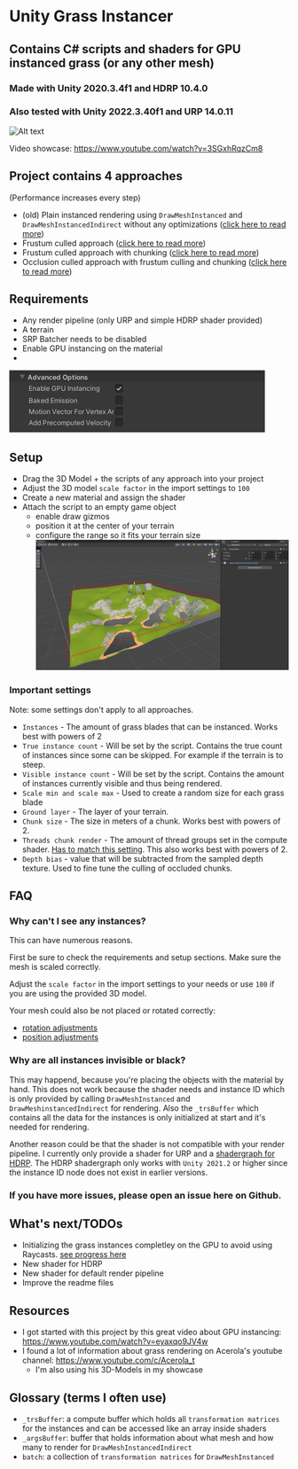# Unity Grass Instancer
## Contains C# scripts and shaders for GPU instanced grass (or any other mesh)
### Made with Unity 2020.3.4f1 and HDRP 10.4.0
### Also tested with Unity 2022.3.40f1 and URP 14.0.11

![Alt text](Screenshots/showcase.gif?raw=true "Showcase")

Video showcase: https://www.youtube.com/watch?v=3SGxhRqzCm8


## Project contains 4 approaches
(Performance increases every step)
- (old) Plain instanced rendering using `DrawMeshInstanced` and `DrawMeshInstancedIndirect` without any optimizations ([click here to read more](https://github.com/MangoButtermilch/Unity-Grass-Instancer/tree/main/No%20Optimizations))
- Frustum culled approach ([click here to read more](https://github.com/MangoButtermilch/Unity-Grass-Instancer/tree/main/Frustum%20Culling))
- Frustum culled approach with chunking ([click here to read more](https://github.com/MangoButtermilch/Unity-Grass-Instancer/tree/main/Frustum%20Culling%20%2B%20Chunking))
- Occlusion culled approach with frustum culling and chunking ([click here to read more](https://github.com/MangoButtermilch/Unity-Grass-Instancer/tree/main/Occlusion%20Culling))



## Requirements
- Any render pipeline (only URP and simple HDRP shader provided)
- A terrain
- SRP Batcher needs to be disabled
- Enable GPU instancing on the material
- 
![Material GPU instancing setting](Screenshots/Material.png?raw=true "Material")

## Setup

- Drag the 3D Model + the scripts of any approach into your project
- Adjust the 3D model `scale factor` in the import settings to `100`
- Create a new material and assign the shader
- Attach the script to an empty game object
  - enable draw gizmos
  - position it at the center of your terrain
  - configure the range so it fits your terrain size
![Scene Setup](Screenshots/setup-scene.png?raw=true "Scene setup")


### Important settings
Note: some settings don't apply to all approaches.

- `Instances` - The amount of grass blades that can be instanced. Works best with powers of 2
- `True instance count` - Will be set by the script. Contains the true count of instances since some can be skipped. For example if the terrain is to steep.
- `Visible instance count` - Will be set by the script. Contains the amount of instances currently visible and thus being rendered.
- `Scale min and scale max` - Used to create a random size for each grass blade
- `Ground layer` - The layer of your terrain.
- `Chunk size` - The size in meters of a chunk. Works best with powers of 2.
- `Threads chunk render` - The amount of thread groups set in the compute shader. [Has to match this setting](https://github.com/MangoButtermilch/Unity-Grass-Instancer/blob/1a2fd0a4ba08cdaf32833794a49ec49a165c8667/Occlusion%20Culling/Visibility.compute#L3). This also works best with powers of 2.
- `Depth bias` - value that will be subtracted from the sampled depth texture. Used to fine tune the culling of occluded chunks.

## FAQ
### Why can't I see any instances?
This can have numerous reasons.

First be sure to check the requirements and setup sections.
Make sure the mesh is scaled correctly.

Adjust the `scale factor` in the import settings to your needs or use `100` if you are using the provided 3D model.

Your mesh could also be not placed or rotated correctly:
- [rotation adjustments](https://github.com/MangoButtermilch/Unity-Grass-Instancer/blob/1a2fd0a4ba08cdaf32833794a49ec49a165c8667/Occlusion%20Culling/GrassInstancerIndirect.cs#L371)
- [position adjustments](https://github.com/MangoButtermilch/Unity-Grass-Instancer/blob/1a2fd0a4ba08cdaf32833794a49ec49a165c8667/Occlusion%20Culling/GrassInstancerIndirect.cs#L297) 

### Why are all instances invisible or black?
This may happend, because you're placing the objects with the material by hand. This does not work because the shader needs and instance ID which is only provided by calling `DrawMeshInstanced` and `DrawMeshinstancedIndirect` for rendering. Also the `_trsBuffer` which contains all the data for the instances is only initialized at start and it's needed for rendering. 

Another reason could be that the shader is not compatible with your render pipeline. I currently only provide a shader for URP and a [shadergraph for HDRP](https://github.com/MangoButtermilch/Unity-Grass-Instancer/tree/main/No%20Optimizations). The HDRP shadergraph only works with `Unity 2021.2` or higher since the instance ID node does not exist in earlier versions. 


### If you have more issues, please open an issue here on Github.

## What's next/TODOs
- Initializing the grass instances completley on the GPU to avoid using Raycasts. [see progress here](https://github.com/MangoButtermilch/Unity-Grass-Instancer/tree/experimentation/Occlusion%20Culling)
- New shader for HDRP
- New shader for default render pipeline
- Improve the readme files 

## Resources
- I got started with this project by this great video about GPU instancing: https://www.youtube.com/watch?v=eyaxqo9JV4w
- I found a lot of information about grass rendering on Acerola's youtube channel: https://www.youtube.com/c/Acerola_t
  - I'm also using his 3D-Models in my showcase

 
## Glossary (terms I often use)
- `_trsBuffer`: a compute buffer which holds all `transformation matrices` for the instances and can be accessed like an array inside shaders
- `_argsBuffer`: buffer that holds information about what mesh and how many to render for `DrawMeshInstancedIndirect`
- `batch`: a collection of `transformation matrices` for `DrawMeshInstanced`
